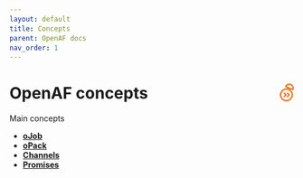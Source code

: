 ```yaml
---
layout: default
title: Concepts
parent: OpenAF docs
nav_order: 1
---
```


# OpenAF concepts<a href="/"><img align="right" src="/images/openaf_small.png"></a>

Main concepts

* __[oJob](oJob.md)__
* __[oPack](oPack.md)__
* __[Channels](OpenAF-Channels.md)__
* __[Promises](OpenAF-oPromise.md)__